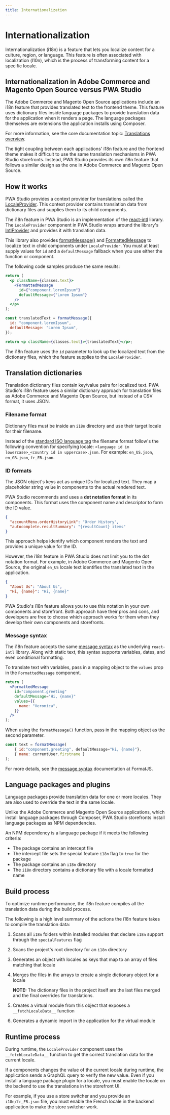 ```yaml
---
title: Internationalization
---
```


# Internationalization

Internationalization (i18n) is a feature that lets you localize content for a culture, region, or language.
This feature is often associated with localization (l10n), which is the process of transforming content for a specific locale.

## Internationalization in Adobe Commerce and Magento Open Source versus PWA Studio

The Adobe Commerce and Magento Open Source applications include an i18n feature that provides translated text to the frontend theme.
This feature uses dictionary files inside language packages to provide translation data for the application when it renders a page.
The language packages themselves are extensions the application installs using Composer.

For more information, see the core documentation topic: [Translations overview][].

[translations overview]: https://devdocs.magento.com/getstarted/v2.4/frontend-dev-guide/translations/xlate.html

The tight coupling between each applications' i18n feature and the frontend theme makes it difficult to use the same translation mechanisms in PWA Studio storefronts.
Instead, PWA Studio provides its own i18n feature that follows a similar design as the one in Adobe Commerce and Magento Open Source.

## How it works

PWA Studio provides a context provider for translations called the [LocaleProvider][].
This context provider contains translation data from dictionary files and supplies them to its child components.

[localeprovider]: https://github.com/magento/pwa-studio/blob/develop/packages/venia-ui/lib/components/App/localeProvider.js

The i18n feature in PWA Studio is an implementation of the [react-intl][] library.
The `LocaleProvider` component in PWA Studio wraps around the library's [IntlProvider][] and provides it with translation data.

[react-intl]: https://formatjs.io/docs/react-intl/
[intlprovider]: https://formatjs.io/docs/react-intl/components/#intlprovider

This library also provides [formatMessage()][] and [FormattedMessage][] to localize text in child components under `LocaleProvider`.
You must at least supply values for `id` and a `defaultMessage` fallback when you use either the function or component.

[formatmessage()]: https://formatjs.io/docs/react-intl/api#formatmessage
[formattedmessage]: https://formatjs.io/docs/react-intl/components#formattedmessage

The following code samples produce the same results:

```jsx
return (
  <p className={classes.text}>
    <FormattedMessage
      id={"component.loremIpsum"}
      defaultMessage={"Lorem Ipsum"}
    />
  </p>
);
```

```jsx
const translatedText = formatMessage({
  id: "component.loremIpsum",
  defaultMessage: "Lorem Ipsum",
});

return <p className={classes.text}>{translatedText}</p>;
```

The i18n feature uses the `id` parameter to look up the localized text from the dictionary files, which the feature supplies to the `LocaleProvider`.

## Translation dictionaries

Translation dictionary files contain key/value pairs for localized text.
PWA Studio's i18n feature uses a similar dictionary approach for translation files as Adobe Commerce and Magento Open Source, but
instead of a CSV format, it uses JSON.

### Filename format

Dictionary files must be inside an `i18n` directory and use their target locale for their filename.

Instead of the [standard ISO language tag][] the filename format follow's the following convention for specifying locale:
`<language id in lowercase>_<country id in uppercase>.json`.
For example: `en_US.json`, `en_GB.json`, `fr_FR.json`.

[standard iso language tag]: https://en.wikipedia.org/wiki/IETF_language_tag

### ID formats

The JSON object's keys act as unique IDs for localized text.
They map a placeholder string value in components to the actual rendered text.

PWA Studio recommends and uses a **dot notation format** in its components.
This format uses the component name and descriptor to form the ID value.

```json
{
  "accountMenu.orderHistoryLink": "Order History",
  "autocomplete.resultSummary": "{resultCount} items"
}
```

This approach helps identify which component renders the text and provides a unique value for the ID.

However, the i18n feature in PWA Studio does not limit you to the dot notation format.
For example, in Adobe Commerce and Magento Open Source, the original `en_US` locale text identifies the translated text in the application.

```json
{
  "About Us": "About Us",
  "Hi, {name}": "Hi, {name}"
}
```

PWA Studio's i18n feature allows you to use this notation in your own components and storefront.
Both approach have their pros and cons, and developers are free to choose which approach works for them when they develop their own components and storefronts.

### Message syntax

The i18n feature accepts the same [message syntax][] as the underlying `react-intl` library.
Along with static text, this syntax supports variables, dates, and even conditional formatting.

[message syntax]: https://formatjs.io/docs/core-concepts/icu-syntax

To translate text with variables, pass in a mapping object to the `values` prop in the `FormattedMessage` component.

```jsx
return (
  <FormattedMessage
    id="component.greeting"
    defaultMessage="Hi, {name}"
    values={{
      name: "Veronica",
    }}
  />
);
```

When using the `formatMessage()` function, pass in the mapping object as the second parameter.

```jsx
const text = formatMessage(
    { id:"component.greeting", defaultMessage="Hi, {name}"},
    { name: currentUser.firstname }
);
```

For more details, see the [message syntax][] documentation at FormatJS.

## Language packages and plugins

Language packages provide translation data for one or more locales.
They are also used to override the text in the same locale.

Unlike the Adobe Commerce and Magento Open Source applications, which install language packages through Composer, PWA Studio storefronts install language packages as NPM dependencies.

An NPM dependency is a language package if it meets the following criteria:

- The package contains an intercept file
- The intercept file sets the special feature `i18n` flag to `true` for the package
- The package contains an `i18n` directory
- The `i18n` directory contains a dictionary file with a locale formatted name

<!-- TODO: Create an in-depth tutorial for creating a language package extension -->

## Build process

To optimize runtime performance, the i18n feature compiles all the translation data during the build process.

The following is a high level summary of the actions the i18n feature takes to compile the translation data:

1. Scans all `i18n` folders within installed modules that declare `i18n` support through the `specialFeatures` flag
2. Scans the project's root directory for an `i18n` directory
3. Generates an object with locales as keys that map to an array of files matching that locale
4. Merges the files in the arrays to create a single dictionary object for a locale

   **NOTE:** The dictionary files in the project itself are the last files merged and the final overrides for translations.

5. Creates a virtual module from this object that exposes a `__fetchLocaleData__` function
6. Generates a dynamic import in the application for the virtual module

## Runtime process

During runtime, the `LocaleProvider` component uses the `__fetchLocaleData__` function to get the correct translation data for the current locale.

If a components changes the value of the current locale during runtime, the application sends a GraphQL query to verify the new value.
Even if you install a language package plugin for a locale, you must enable the locale on the backend to use the translations in the storefront UI.

For example, if you use a store switcher and you provide an `i18n/fr_FR.json` file, you must enable the French locale in the backend application to make the store switcher work.
